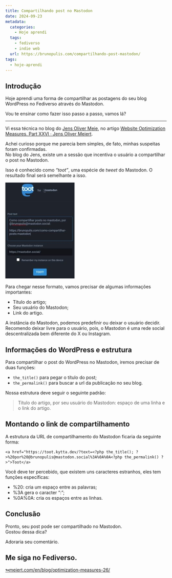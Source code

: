 ```yaml
---
title: Compartilhando post no Mastodon
date: 2024-09-23
metadata:
  categories:
    - Hoje aprendi
  tags:
    - fediverso
    - indie web
  url: https://brunopulis.com/compartilhando-post-mastodon/
tags:
  - hoje-aprendi
---
```

## Introdução

Hoje aprendi uma forma de compartilhar as postagens do seu blog WordPress no Fediverso através do Mastodon.

Vou te ensinar como fazer isso passo a passo, vamos lá?

* * *

Vi essa técnica no blog do [Jens Oliver Meie](https://meiert.com/en/biography/), no artigo [Website Optimization Measures, Part XXVI · Jens Oliver Meiert](https://meiert.com/en/blog/optimization-measures-26/).

Achei curioso porque me parecia bem simples, de fato, minhas suspeitas foram confirmadas.  
No blog do Jens, existe um a sessão que incentiva o usuário a compartilhar o post no Mastodon.

Isso é conhecido como _“toot”_, uma espécie de _tweet_ do Mastodon. O resultado final será semelhante a isso.

![Print da tela de compartilhamento do Mastodon com o título do artigo, meu usuário e o link ](images/image-216x300-7dTK5lAip763.jpeg)

Para chegar nesse formato, vamos precisar de algumas informações importantes:

-   Título do artigo;
-   Seu usuário do Mastodon;
-   Link do artigo.

A instância do Mastodon, podemos predefinir ou deixar o usuário decidir. Recomendo deixar livre para o usuário, pois, o Mastodon é uma rede social descentralizada bem diferente do X ou Instagram.

## Informações do WordPress e estrutura

Para compartilhar o post do WordPress no Mastodon, iremos precisar de duas funções:

-   `the_title()` para pegar o título do post;
-   `the_permalink()` para buscar a url da publicação no seu blog.

Nossa estrutura deve seguir o seguinte padrão:

> Título do artigo, por seu usuário do Mastodon: espaço de uma linha e o link do artigo.

## Montando o link de compartilhamento

A estrutura da URL de compartilhamento do Mastodon ficaria da seguinte forma:

```
<a href="https://toot.kytta.dev/?text=<?php the_title(); ?>%20por%20@brunopulis@mastodon.social%3A%0A%0A<?php the_permalink() ?>">Toot</a>
```

Você deve ter percebido, que existem uns caracteres estranhos, eles tem funções específicas:

-   %20: cria um espaço entre as palavras;
-   %3A gera o caracter “:”;
-   %0A%0A: cria os espaços entre as linhas.

## Conclusão

Pronto, seu post pode ser compartilhado no Mastodon.  
Gostou dessa dica?

Adoraria seu comentário.

## Me siga no Fediverso.

[↬meiert.com/en/blog/optimization-measures-26/](https://meiert.com/en/blog/optimization-measures-26/ "Este post é uma resposta ao conteúdo referenciado.")